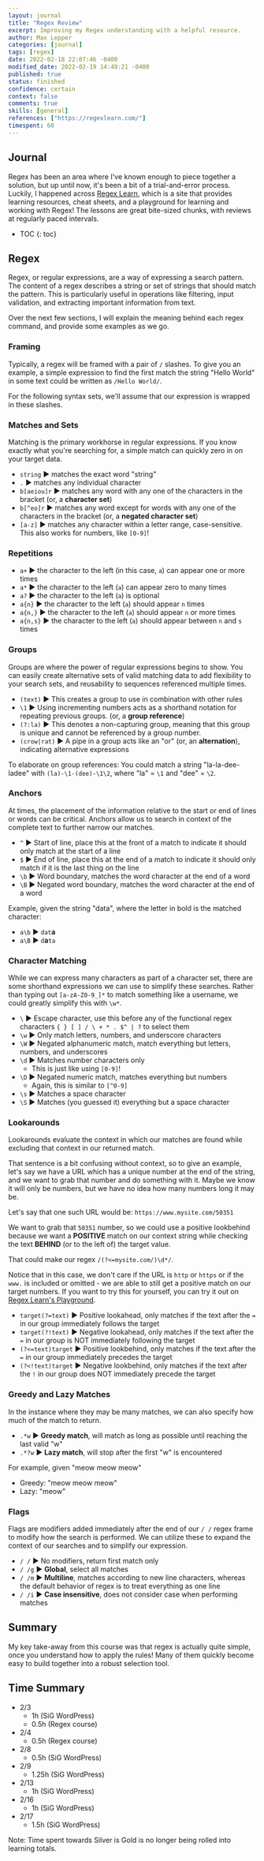 ```yaml
---
layout: journal
title: "Regex Review"
excerpt: Improving my Regex understanding with a helpful resource.
author: Max Lepper
categories: [journal]
tags: [regex]
date: 2022-02-18 22:07:46 -0400
modified_date: 2022-02-19 14:49:21 -0400
published: true
status: finished
confidence: certain
context: false
comments: true
skills: [general]
references: ["https://regexlearn.com/"]
timespent: 60
---
```


## Journal

Regex has been an area where I've known enough to piece together a solution, but up until now, it's been a bit of a trial-and-error process. Luckily, I happened across [Regex Learn]({{page.references[0]}}), which is a site that provides learning resources, cheat sheets, and a playground for learning and working with Regex! The lessons are great bite-sized chunks, with reviews at regularly paced intervals.

* TOC
{: toc}

## Regex

Regex, or regular expressions, are a way of expressing a search pattern. The content of a regex describes a string or set of strings that should match the pattern. This is particularly useful in operations like filtering, input validation, and extracting important information from text.

Over the next few sections, I will explain the meaning behind each regex command, and provide some examples as we go.

### Framing

Typically, a regex will be framed with a pair of `/` slashes. To give you an example, a simple expression to find the first match the string "Hello World" in some text could be written as `/Hello World/`.

For the following syntax sets, we'll assume that our expression is wrapped in these slashes.

### Matches and Sets

Matching is the primary workhorse in regular expressions. If you know exactly what you're searching for, a simple match can quickly zero in on your target data.

- `string` ► matches the exact word "string"
- `.` ► matches any individual character
- `b[aeiou]r` ► matches any word with any one of the characters in the bracket (or, a **character set**)
- `b[^eo]r` ► matches any word except for words with any one of the characters in the bracket (or, a **negated character set**)
- `[a-z]` ► matches any character within a letter range, case-sensitive. This also works for numbers, like `[0-9]`!

### Repetitions

- `a+` ► the character to the left (in this case, `a`) can appear one or more times
- `a*` ► the character to the left (`a`) can appear zero to many times
- `a?` ► the character to the left (`a`) is optional
- `a{n}` ► the character to the left (`a`) should appear `n` times
- `a{n,}` ► the character to the left (`a`) should appear `n` or more times
- `a{n,s}` ► the character to the left (`a`) should appear between `n` and `s` times

### Groups

Groups are where the power of regular expressions begins to show. You can easily create alternative sets of valid matching data to add flexibility to your search sets, and reusability to sequences referenced multiple times.

- `(text)` ► This creates a group to use in combination with other rules
- `\1` ► Using incrementing numbers acts as a shorthand notation for repeating previous groups. (or, a **group reference**)
- `(?:la)` ► This denotes a non-capturing group, meaning that this group is unique and cannot be referenced by a group number.
- `(crow|rat)` ► A pipe in a group acts like an "or" (or, an **alternation**), indicating alternative expressions

To elaborate on group references: You could match a string "la-la-dee-ladee" with `(la)-\1-(dee)-\1\2`, where "la" = `\1` and "dee" = `\2`.

### Anchors

At times, the placement of the information relative to the start or end of lines or words can be critical. Anchors allow us to search in context of the complete text to further narrow our matches.

- `^` ► Start of line, place this at the front of a match to indicate it should only match at the start of a line
- `$` ► End of line, place this at the end of a match to indicate it should only match if it is the last thing on the line
- `\b` ► Word boundary, matches the word character at the end of a word
- `\B` ► Negated word boundary, matches the word character at the end of a word

Example, given the string "data", where the letter in bold is the matched character:
- `a\b` ► `dat`**a**
- `a\B` ► `d`**a**`ta`

### Character Matching

While we can express many characters as part of a character set, there are some shorthand expressions we can use to simplify these searches. Rather than typing out `[a-zA-Z0-9_]*` to match something like a username, we could greatly simplify this with `\w*`.

- `\` ► Escape character, use this before any of the functional regex characters `{ } [ ] / \ + * . $^ | ?` to select them
- `\w` ► Only match letters, numbers, and underscore characters
- `\W` ► Negated alphanumeric match, match everything but letters, numbers, and underscores
- `\d` ► Matches number characters only
  - This is just like using `[0-9]`!
- `\D` ► Negated numeric match, matches everything but numbers
  - Again, this is similar to `[^0-9]`
- `\s` ► Matches a space character
- `\S` ► Matches (you guessed it) everything but a space character

### Lookarounds

Lookarounds evaluate the context in which our matches are found while excluding that context in our returned match.

That sentence is a bit confusing without context, so to give an example, let's say we have a URL which has a unique number at the end of the string, and we want to grab that number and do something with it. Maybe we know it will only be numbers, but we have no idea how many numbers long it may be.

Let's say that one such URL would be: `https://www.mysite.com/50351`

We want to grab that `50351` number, so we could use a positive lookbehind because we want a **POSITIVE** match on our context string while checking the text **BEHIND** (or to the left of) the target value.

That could make our regex `/(?<=mysite.com/)\d*/`.

Notice that in this case, we don't care if the URL is `http` or `https` or if the `www.` is included or omitted - we are able to still get a positive match on our target numbers. If you want to try this for yourself, you can try it out on [Regex Learn's Playground](https://regexlearn.com/playground).

- `target(?=text)` ► Positive lookahead, only matches if the text after the `=` in our group immediately follows the target
- `target(?!text)` ► Negative lookahead, only matches if the text after the `=` in our group is NOT immediately following the target
- `(?<=text)target` ► Positive lookbehind, only matches if the text after the `=` in our group immediately precedes the target
- `(?<!text)target` ► Negative lookbehind, only matches if the text after the `!` in our group does NOT immediately precede the target

### Greedy and Lazy Matches

In the instance where they may be many matches, we can also specify how much of the match to return.

- `.*w` ► **Greedy match**, will match as long as possible until reaching the last valid "w"
- `.*?w` ► **Lazy match**, will stop after the first "w" is encountered

For example, given "meow meow meow"
- Greedy: "meow meow meow"
- Lazy: "meow"

### Flags

Flags are modifiers added immediately after the end of our `/ /` regex frame to modify how the search is performed. We can utilize these to expand the context of our searches and to simplify our expression.

- `/ /` ► No modifiers, return first match only
- `/ /g` ► **Global**, select all matches
- `/ /m` ► **Multiline**, matches according to new line characters, whereas the default behavior of regex is to treat everything as one line
- `/ /i` ► **Case insensitive**, does not consider case when performing matches

## Summary

My key take-away from this course was that regex is actually quite simple, once you understand how to apply the rules! Many of them quickly become easy to build together into a robust selection tool.

## Time Summary

- 2/3
  - 1h (SiG WordPress)
  - 0.5h (Regex course)
- 2/4
  - 0.5h (Regex course)
- 2/8
  - 0.5h (SiG WordPress)
- 2/9
  - 1.25h (SiG WordPress)
- 2/13
  - 1h (SiG WordPress)
- 2/16
  - 1h (SiG WordPress)
- 2/17
  - 1.5h (SiG WordPress)

Note: Time spent towards Silver is Gold is no longer being rolled into learning totals.